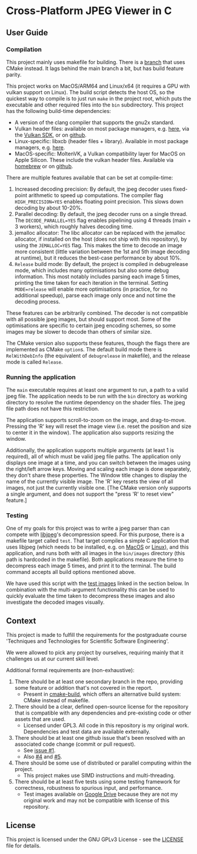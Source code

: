 # Cross-Platform JPEG Viewer in C

## User Guide

### Compilation

This project mainly uses makefile for building. There is a [branch][cmake-branch] that uses CMake instead. It lags behind the main branch a bit, but has build feature parity.

This project works on MacOS/ARM64 and Linux/x64 (it requires a GPU with vulkan support on Linux). The build script detects the host OS, so the quickest way to compile is to just run `make` in the project root, which puts the executable and other required files into the `bin` subdirectory. This project has the following build-time dependencies:
- A version of the clang compiler that supports the gnu2x standard.
- Vulkan header files: available on most package managers, e.g. [here](https://archlinux.org/packages/core/x86_64/linux-headers/), via the [Vulkan SDK](https://www.vulkan.org/tools#download-these-essential-development-tools), or on [github](https://github.com/KhronosGroup/Vulkan-Headers).
- Linux-specific: libxcb (header files + library). Available in most package managers, e.g. [here](https://archlinux.org/packages/extra/x86_64/libxcb/).
- MacOS-specific: MoltenVK, a Vulkan compatibility layer for MacOS on Apple Silicon. These include the vulkan header files. Available via [homebrew](https://formulae.brew.sh/formula/molten-vk) or on [github](https://github.com/KhronosGroup/MoltenVK#developing_vulkan).

There are multiple features available that can be set at compile-time:
1. Increased decoding precision: By default, the jpeg decoder uses fixed-point arithmetic to speed up computations. The compiler flag `HIGH_PRECISION=YES` enables floating point precision. This slows down decoding by about 10-20%.
2. Parallel decoding: By default, the jpeg decoder runs on a single thread. The `DECODE_PARALLEL=YES` flag enables pipelining using 4 threads (main + 3 workers), which roughly halves decoding time.
3. jemalloc allocator: The libc allocator can be replaced with the jemalloc allocator, if installed on the host (does not ship with this repository), by using the `JEMALLOC=YES` flag. This makes the time to decode an image more consistent (little variation between the 1st and 5th image decoding at runtime), but it reduces the best-case performance by about 10%.
4. `Release` build mode: By default, the project is compiled in debugrelease mode, which includes many optimisations but also some debug information. This most notably includes parsing each image 5 times, printing the time taken for each iteration in the terminal. Setting `MODE=release` will enable more optimisations (in practice, for no additional speedup), parse each image only once and not time the decoding process.

These features can be arbitrarily combined. The decoder is not compatible with all possible jpeg images, but should support most. Some of the optimisations are specific to certain jpeg encoding schemes, so some images may be slower to decode than others of similar size.

The CMake version also supports these features, though the flags there are implemented as CMake `option`s. The default build mode there is `RelWithDebInfo` (the equivalent of `debugrelease` in makefile), and the release mode is called `Release`.

### Running the application

The `main` executable requires at least one argument to run, a path to a valid jpeg file. The application needs to be run with the `bin` directory as working directory to resolve the runtime dependency on the shader files. The jpeg file path does not have this restriction.

The application supports scroll-to-zoom on the image, and drag-to-move. Pressing the 'R' key will reset the image view (i.e. reset the position and size to center it in the window). The application also supports resizing the window.

Additionally, the application supports multiple arguments (at least 1 is required), all of which must be valid jpeg file paths. The application only displays one image at a time, and you can switch between the images using the right/left arrow keys. Moving and scaling each image is done separately, they don't share these properties. The Window title changes to display the name of the currently visible image. The 'R' key resets the view of all images, not just the currently visible one. [The CMake version only supports a single argument, and does not support the "press 'R' to reset view" feature.]

### Testing

One of my goals for this project was to write a jpeg parser than can compete with [libjpeg](https://libjpeg.sourceforge.net/)'s decompression speed. For this purpose, there is a makefile target called `test`. That target compiles a simple C application that uses libjpeg (which needs to be installed, e.g. on [MacOS](https://formulae.brew.sh/formula/jpeg) or [Linux](https://archlinux.org/packages/extra/x86_64/libjpeg-turbo/)), and this application, and runs both with all images in the `bin/images` directory (this path is hardcoded in the makefile). Both applications measure the time to decompress each image 5 times, and print it to the terminal. The build command accepts all build options mentioned above.

We have used this script with the [test images](https://drive.google.com/drive/folders/1eGyp0XP7DvyJD8yVl6GLlflGLXQac2kW?usp=sharing) linked in the section below. In combination with the multi-argument functionality this can be used to quickly evaluate the time taken to decompress these images and also investigate the decoded images visually.

## Context
This project is made to fulfill the requirements for the postgraduate course 'Techniques and Technologies for Scientific Software Engineering'.

We were allowed to pick any project by ourselves, requiring mainly that it challenges us at our current skill level.

Additional formal requirements are (non-exhaustive):
1. There should be at least one secondary branch in the repo, providing some feature or addition that's not covered in the report.
   - Present in [cmake-build][cmake-branch], which offers an alternative build system: CMake instead of makefile.
2. There should be a clear, defined open-source license for the repository that is compatible with any dependencies and pre-existing code or other assets that are used.
    - Licensed under GPL3. All code in this repository is my original work. Dependencies and test data are available externally.
3. There should be at least one github issue that's been resolved with an associated code change (commit or pull request).
    - See [issue #1][#4].
    - Also [#4][#4] and [#5][#5].
4. There should be some use of distributed or parallel computing within the project.
    - This project makes use SIMD instructions and multi-threading.
5. There should be at least five tests using some testing framework for correctness, robustness to spurious input, and performance.
    - Test images available on [Google Drive](https://drive.google.com/drive/folders/1eGyp0XP7DvyJD8yVl6GLlflGLXQac2kW?usp=sharing) because they are not my original work and may not be compatible with license of this repository.

## License
This project is licensed under the GNU GPLv3 License - see the [LICENSE](LICENSE.txt) file for details.

[cmake-branch]: https://github.com/slaide/c-rt/tree/cmake-build
[#1]: https://github.com/slaide/c-rt/issues/1
[#4]: https://github.com/slaide/c-rt/issues/4
[#5]: https://github.com/slaide/c-rt/issues/5
